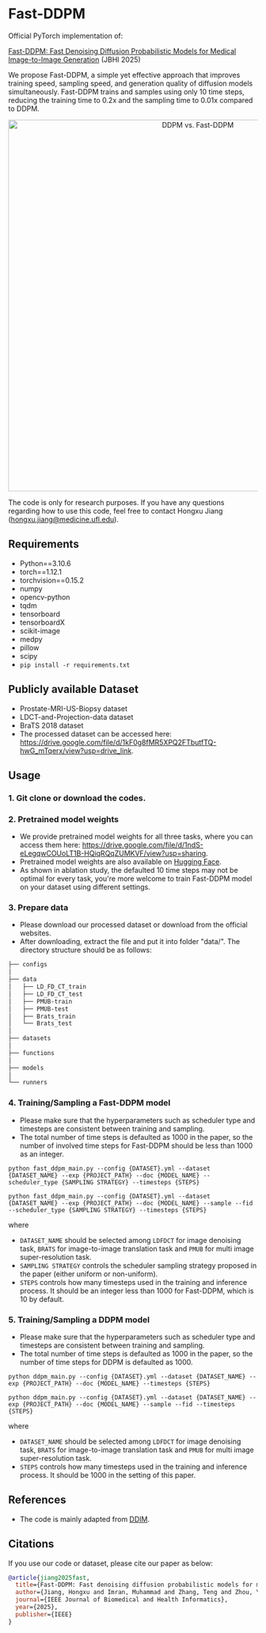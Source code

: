 # Fast-DDPM

Official PyTorch implementation of: 

[Fast-DDPM: Fast Denoising Diffusion Probabilistic Models for Medical Image-to-Image Generation](https://ieeexplore.ieee.org/abstract/document/10979336) (JBHI 2025)

We propose Fast-DDPM, a simple yet effective approach that improves training speed, sampling speed, and generation quality of diffusion models simultaneously. Fast-DDPM trains and samples using only 10 time steps, reducing the training time to 0.2x and the sampling time to 0.01x compared to DDPM.

<p align="center">
  <img src="Overview.png" alt="DDPM vs. Fast-DDPM" width="750">
</p>

The code is only for research purposes. If you have any questions regarding how to use this code, feel free to contact Hongxu Jiang (hongxu.jiang@medicine.ufl.edu).

## Requirements
* Python==3.10.6
* torch==1.12.1
* torchvision==0.15.2
* numpy
* opencv-python
* tqdm
* tensorboard
* tensorboardX
* scikit-image
* medpy
* pillow
* scipy
* `pip install -r requirements.txt`

## Publicly available Dataset
- Prostate-MRI-US-Biopsy dataset
- LDCT-and-Projection-data dataset
- BraTS 2018 dataset
- The processed dataset can be accessed here: https://drive.google.com/file/d/1kF0g8fMR5XPQ2FTbutfTQ-hwG_mTqerx/view?usp=drive_link.

## Usage
### 1. Git clone or download the codes.

### 2. Pretrained model weights
* We provide pretrained model weights for all three tasks, where you can access them here: https://drive.google.com/file/d/1ndS-eLegqwCOUoLT1B-HQiqRQqZUMKVF/view?usp=sharing.
* Pretrained model weights are also available on [Hugging Face](https://huggingface.co/SebastianJiang/FastDDPM).
* As shown in ablation study, the defaulted 10 time steps may not be optimal for every task, you're more welcome to train Fast-DDPM model on your dataset using different settings.

### 3. Prepare data
* Please download our processed dataset or download from the official websites.
* After downloading, extract the file and put it into folder "data/". The directory structure should be as follows:

```bash
├── configs
│
├── data
│	├── LD_FD_CT_train
│	├── LD_FD_CT_test
│	├── PMUB-train
│	├── PMUB-test
│	├── Brats_train
│	└── Brats_test
│
├── datasets
│
├── functions
│
├── models
│
└── runners

```

### 4. Training/Sampling a Fast-DDPM model
* Please make sure that the hyperparameters such as scheduler type and timesteps are consistent between training and sampling.
* The total number of time steps is defaulted as 1000 in the paper, so the number of involved time steps for Fast-DDPM should be less than 1000 as an integer.
```
python fast_ddpm_main.py --config {DATASET}.yml --dataset {DATASET_NAME} --exp {PROJECT_PATH} --doc {MODEL_NAME} --scheduler_type {SAMPLING STRATEGY} --timesteps {STEPS}
```
```
python fast_ddpm_main.py --config {DATASET}.yml --dataset {DATASET_NAME} --exp {PROJECT_PATH} --doc {MODEL_NAME} --sample --fid --scheduler_type {SAMPLING STRATEGY} --timesteps {STEPS}
```

where 
- `DATASET_NAME` should be selected among `LDFDCT` for image denoising task, `BRATS` for image-to-image translation task and `PMUB` for multi image super-resolution task.
- `SAMPLING STRATEGY` controls the scheduler sampling strategy proposed in the paper (either uniform or non-uniform).
- `STEPS` controls how many timesteps used in the training and inference process. It should be an integer less than 1000 for Fast-DDPM, which is 10 by default.


### 5. Training/Sampling a DDPM model
* Please make sure that the hyperparameters such as scheduler type and timesteps are consistent between training and sampling.
* The total number of time steps is defaulted as 1000 in the paper, so the number of time steps for DDPM is defaulted as 1000.
```
python ddpm_main.py --config {DATASET}.yml --dataset {DATASET_NAME} --exp {PROJECT_PATH} --doc {MODEL_NAME} --timesteps {STEPS}
```
```
python ddpm_main.py --config {DATASET}.yml --dataset {DATASET_NAME} --exp {PROJECT_PATH} --doc {MODEL_NAME} --sample --fid --timesteps {STEPS}
```

where 
- `DATASET_NAME` should be selected among `LDFDCT` for image denoising task, `BRATS` for image-to-image translation task and `PMUB` for multi image super-resolution task.
- `STEPS` controls how many timesteps used in the training and inference process. It should be 1000 in the setting of this paper.


## References
* The code is mainly adapted from [DDIM](https://github.com/ermongroup/ddim).


## Citations
If you use our code or dataset, please cite our paper as below:
```bibtex
@article{jiang2025fast,
  title={Fast-DDPM: Fast denoising diffusion probabilistic models for medical image-to-image generation},
  author={Jiang, Hongxu and Imran, Muhammad and Zhang, Teng and Zhou, Yuyin and Liang, Muxuan and Gong, Kuang and Shao, Wei},
  journal={IEEE Journal of Biomedical and Health Informatics},
  year={2025},
  publisher={IEEE}
}
```
